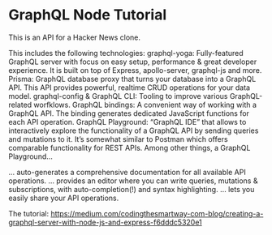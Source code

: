 # GraphQL Node Tutorial

This is an API for a Hacker News clone. 

This includes the following technologies:
graphql-yoga: Fully-featured GraphQL server with focus on easy setup, performance & great developer experience. It is built on top of Express, apollo-server, graphql-js and more.
Prisma: GraphQL database proxy that turns your database into a GraphQL API. This API provides powerful, realtime CRUD operations for your data model.
graphql-config & GraphQL CLI: Tooling to improve various GraphQL-related worfklows.
GraphQL bindings: A convenient way of working with a GraphQL API. The binding generates dedicated JavaScript functions for each API operation.
GraphQL Playground: “GraphQL IDE” that allows to interactively explore the functionality of a GraphQL API by sending queries and mutations to it. It’s somewhat similar to Postman which offers comparable functionality for REST APIs. Among other things, a GraphQL Playground…

… auto-generates a comprehensive documentation for all available API operations.
… provides an editor where you can write queries, mutations & subscriptions, with auto-completion(!) and syntax highlighting.
… lets you easily share your API operations.

The tutorial: https://medium.com/codingthesmartway-com-blog/creating-a-graphql-server-with-node-js-and-express-f6dddc5320e1